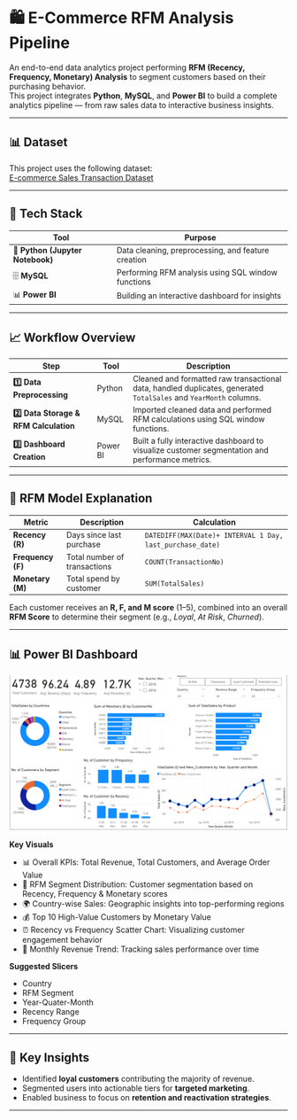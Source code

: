 # 🛍️ E-Commerce RFM Analysis Pipeline

An end-to-end data analytics project performing **RFM (Recency, Frequency, Monetary) Analysis** to segment customers based on their purchasing behavior.  
This project integrates **Python**, **MySQL**, and **Power BI** to build a complete analytics pipeline — from raw sales data to interactive business insights.

---

## 📊 Dataset

This project uses the following dataset:  
[E-commerce Sales Transaction Dataset](https://github.com/khwab13/Ecommerce-Customer-Segmentation-RFM/blob/main/Data/Sales%20Transaction%20v.4a.csv(initial%20database%20for%20cleaning).zip)

---

## 🚀 Tech Stack

| Tool | Purpose |
|------|----------|
| 🐍 **Python (Jupyter Notebook)** | Data cleaning, preprocessing, and feature creation |
| 🗄️ **MySQL** | Performing RFM analysis using SQL window functions |
| 📊 **Power BI** | Building an interactive dashboard for insights |

---

## 📈 Workflow Overview

| Step | Tool | Description |
|------|------|-------------|
| **1️⃣ Data Preprocessing** | Python | Cleaned and formatted raw transactional data, handled duplicates, generated `TotalSales` and `YearMonth` columns. |
| **2️⃣ Data Storage & RFM Calculation** | MySQL | Imported cleaned data and performed RFM calculations using SQL window functions. |
| **3️⃣ Dashboard Creation** | Power BI | Built a fully interactive dashboard to visualize customer segmentation and performance metrics. |

---

## 🧮 RFM Model Explanation

| Metric | Description | Calculation |
|---------|--------------|--------------|
| **Recency (R)** | Days since last purchase | `DATEDIFF(MAX(Date)+ INTERVAL 1 Day, last_purchase_date)` |
| **Frequency (F)** | Total number of transactions | `COUNT(TransactionNo)` |
| **Monetary (M)** | Total spend by customer | `SUM(TotalSales)` |

Each customer receives an **R, F, and M score** (1–5), combined into an overall **RFM Score** to determine their segment (e.g., *Loyal*, *At Risk*, *Churned*).

---

## 📊 Power BI Dashboard

![Dashboard Preview](https://github.com/khwab13/Ecommerce-Customer-Segmentation-RFM/blob/main/Dashboard_PowerBI/RFM_Dashboard.png)

**Key Visuals**
- 📊 Overall KPIs: Total Revenue, Total Customers, and Average Order Value  
- 🧮 RFM Segment Distribution: Customer segmentation based on Recency, Frequency & Monetary scores  
- 🌍 Country-wise Sales: Geographic insights into top-performing regions  
- 💰 Top 10 High-Value Customers by Monetary Value  
- ⏰ Recency vs Frequency Scatter Chart: Visualizing customer engagement behavior  
- 📅 Monthly Revenue Trend: Tracking sales performance over time  


**Suggested Slicers**
- Country  
- RFM Segment  
- Year-Quater-Month  
- Recency Range
- Frequency Group  

---

## 🧠 Key Insights

- Identified **loyal customers** contributing the majority of revenue.  
- Segmented users into actionable tiers for **targeted marketing**.  
- Enabled business to focus on **retention and reactivation strategies**.  

---


